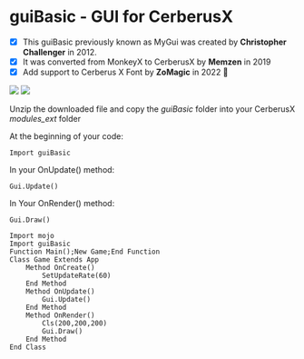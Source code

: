 # guiBasic - GUI for CerberusX

- [x] This guiBasic previously known as MyGui was created by **Christopher Challenger** in 2012.
- [x] It was converted from MonkeyX to CerberusX by **Memzen** in 2019
- [x] Add support to Cerberus X Font by **ZoMagic** in 2022 :tada:

![](https://github.com/zomagic/guiBasic/blob/main/guiBasic.gif)
![](https://github.com/zomagic/guiBasic/blob/main/gscreenshot.jpg)

Unzip the downloaded file and copy the *guiBasic* folder into your CerberusX *modules_ext* folder

At the beginning of your code:

`Import guiBasic`

In your OnUpdate() method:

`Gui.Update()`

In Your OnRender() method:

`Gui.Draw()`
 
```
Import mojo
Import guiBasic
Function Main();New Game;End Function
Class Game Extends App
	Method OnCreate()
		SetUpdateRate(60)
	End Method
	Method OnUpdate()
		Gui.Update()
	End Method
	Method OnRender()
		Cls(200,200,200)
		Gui.Draw()
	End Method
End Class
```

